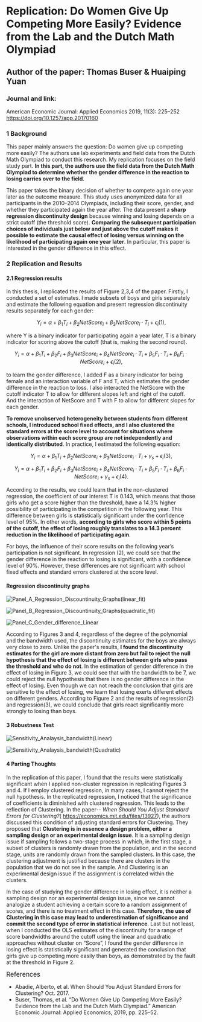 # Replication: Do Women Give Up Competing More Easily? Evidence from the Lab and the Dutch Math Olympiad
## Author of the paper: Thomas Buser & Huaiping Yuan
### Journal and link: 
American Economic Journal: Applied Economics 2019, 11(3): 225–252 
https://doi.org/10.1257/app.20170160 

### 1 Background
This paper mainly answers the question: Do women give up competing more easily? The authors use lab experiments and field data from the Dutch Math Olympiad to conduct this research. My replication focuses on the field study part. **In this part, the authors use the field data from the Dutch Math Olympiad to determine whether the gender difference in the reaction to losing carries over to the field**.

This paper takes the binary decision of whether to compete again one year later as the outcome measure. This study uses anonymized data for all participants in the 2010–2014 Olympiads, including their score, gender, and whether they participated again the year after. The data present a **sharp regression discontinuity design** because winning and losing depends on a strict cutoff (the threshold score). **Comparing the subsequent participation choices of individuals just below and just above the cutoff makes it possible to estimate the causal effect of losing versus winning on the likelihood of participating again one year later**. In particular, this paper is interested in the gender difference in this effect.

### 2 Replication and Results
#### 2.1 Regression results
In this thesis, I replicated the results of Figure 2,3,4 of the paper. Firstly, I conducted a set of estimates. I made subsets of boys and girls separately and estimate the following equation and present regression discontinuity results separately for each gender:

$$
Y_i = \alpha + \beta_1T_i + \beta_2NetScore_i +  \beta_3 NetScore_i \cdot T_i + \epsilon_i(1),
$$

where Y is a binary indicator for participating again a year later, T is a binary indicator for scoring above the cutoff (that is, making the second round). 

$$
Y_i = \alpha + \beta_1T_i + \beta_2 F_i + \beta_3NetScore_i +  \beta_4 NetScore_i \cdot T_i + \beta_5 F_i \cdot T_i + \beta_6 F_i \cdot NetScore_i + \epsilon_i(2),
$$

to learn the gender difference, I added F as a binary indicator for being female and an interaction variable of F and T, which estimates the gender difference in the reaction to loss. I also interacted the NetScore with the cutoff indicator T to allow for different slopes left and right of the cutoff. And the interaction of NetScore and T with F to allow for different slopes for each gender.

**To remove unobserved heterogeneity between students from different schools, I introduced school fixed effects, and I also clustered the standard errors at the score level to account for situations where observations within each score group are not independently and identically distributed**. In practice, I estimated the following equation:

$$
Y_i = \alpha + \beta_1T_i + \beta_2NetScore_i +  \beta_3 NetScore_i \cdot T_i + \gamma_s + \epsilon_i(3),
$$

$$
Y_i = \alpha + \beta_1T_i + \beta_2 F_i + \beta_3NetScore_i +  \beta_4 NetScore_i \cdot T_i + \beta_5 F_i \cdot T_i + \beta_6 F_i \cdot NetScore_i + \gamma_s + \epsilon_i(4).
$$

According to the results, we could learn that in the non-clustered regression, the coefficient of our interest T is 0.143, which means that those girls who get a score higher than the threshold,  have a 14.3% higher possibility of participating in the competition in the following year. This difference between girls is statistically significant under the confidence level of 95%. In other words, **according to girls who score within 5 points of the cutoff, the effect of losing roughly translates to a 14.3 percent reduction in the likelihood of participating again**.

For boys, the influence of their score results on the following year’s participation is not significant. In regression (2), we could see that the gender difference in the reaction to losing is significant, with a confidence level of 90%. However, these differences are not significant with school fixed effects and standard errors clustered at the score level. 

#### Regression discontinuity graphs

![Panel_A_Regression_Discountinuity_Graphs(linear_fit)](https://user-images.githubusercontent.com/89746479/210925404-bb740938-d8b1-4577-8f9c-145a5c723eb8.png)

![Panel_B_Regression_Discountinuity_Graphs(quadratic_fit)](https://user-images.githubusercontent.com/89746479/210925423-caebe596-6245-4176-8b5b-2f6ead81d14d.png)

![Panel_C_Gender_difference_Linear](https://user-images.githubusercontent.com/89746479/210925019-2e9f5f63-3de3-459e-8b1d-87cb839f03ad.png)

According to Figures 3 and 4, regardless of the degree of the polynomial and the bandwidth used, the discontinuity estimates for the boys are always very close to zero. Unlike the paper's results, **I found the discontinuity estimates for the girl are more distant from zero but fail to reject the null hypothesis that the effect of losing is different between girls who pass the threshold and who do not**. In the estimation of gender difference in the effect of losing in Figure 3, we could see that with the bandwidth to be 7, we could reject the null hypothesis that there is no gender difference in the effect of losing. Even though we can not reach the conclusion that girls are sensitive to the effect of losing, we learn that losing exerts different effects on different genders. According to Figure 2 and the results of regression(2) and regression(3), we could conclude that girls react significantly more strongly to losing than boys.  

#### 3 Robustness Test

![Sensitivity_Analaysis_bandwidth(Linear)](https://user-images.githubusercontent.com/89746479/210925112-7c66eea0-e0d2-46b5-92f2-cf4c32a3b241.png)

![Sensitivity_Analaysis_bandwidth(Quadratic)](https://user-images.githubusercontent.com/89746479/210925130-6cfc466c-27a7-46ff-95db-02d57eddfecb.png)

#### 4 Parting Thoughts
In the replication of this paper, I found that the results were statistically significant when I applied non-cluster regression in replicating Figures 3 and 4. If I employ clustered regression, in many cases, I cannot reject the null hypothesis. In the replicated regression, I noticed that the significance of coefficients is diminished with clustered regression. This leads to the reflection of Clustering. In the paper-- *When Should You Adjust Standard Errors for Clustering?*( https://economics.mit.edu/files/13927), the authors discussed this condition of adjusting standard errors for Clustering. They proposed that **Clustering is in essence a design problem, either a sampling design or an experimental design issue**. It is a sampling design issue if sampling follows a two-stage process in which, in the first stage, a subset of clusters is randomly drawn from the population, and in the second stage, units are randomly drawn from the sampled clusters. In this case, the clustering adjustment is justified because there are clusters in the population that we do not see in the sample. And Clustering is an experimental design issue if the assignment is correlated within the clusters. 

In the case of studying the gender difference in losing effect, it is neither a sampling design nor an experimental design issue, since we cannot analogize a student achieving a certain score to a random assignment of scores, and there is no treatment effect in this case. **Therefore, the use of Clustering in this case may lead to underestimation of significance and commit the second type of error in statistical inference**. Last but not least, when I conducted the OLS estimates of the discontinuity for a range of score bandwidths around the cutoff using the linear and quadratic approaches without cluster on “Score”, I found the gender difference in losing effect is statistically significant and generated the conclusion that girls give up competing more easily than boys, as demonstrated by the fault at the threshold in Figure 2.


<big>References</big>

* Abadie, Alberto, et al. When Should You Adjust Standard Errors for Clustering? Oct. 2017.
* Buser, Thomas, et al. “Do Women Give Up Competing More Easily?  Evidence from the Lab and the Dutch Math Olympiad.” American Economic Journal: Applied Economics, 2019, pp. 225–52.







